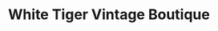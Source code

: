 ---
title: "White Tiger Vintage Boutique"
url: /kitchener/white-tiger-vintage-boutique/
shop: clothes
---